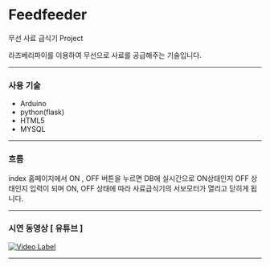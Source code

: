 # Feedfeeder
무선 사료 급식기 Project

라즈베리파이를 이용하여 무선으로 사료를 공급해주는 기술입니다.

<hr>

<h3> 사용 기술 </h3>
<ul>
  <li>Arduino</li>
  <li>python(flask)</li>
  <li>HTML5</li>
  <li>MYSQL</li>
</ul>

<hr>

<h3> 흐름 </h3>

index 홈페이지에서 ON , OFF 버튼을 누르면 DB에 실시간으로 ON상태인지 OFF 상태인지 입력이 되며
ON, OFF 상태에 따라 사료급식기의 서보모터가 열리고 닫히게 됩니다.

<hr>

<h3>시연 동영상 [ 유튜브 ]</h3>


[![Video Label](http://img.youtube.com/vi/K08wKIEmR0s/0.jpg)](https://youtu.be/K08wKIEmR0s?t=0s)

<hr>




